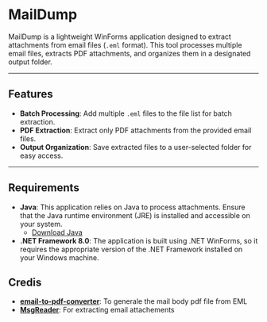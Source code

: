 # MailDump
MailDump is a lightweight WinForms application designed to extract attachments from email files (`.eml` format). This tool processes multiple email files, extracts PDF attachments, and organizes them in a designated output folder.

---

## Features
- **Batch Processing**: Add multiple `.eml` files to the file list for batch extraction.
- **PDF Extraction**: Extract only PDF attachments from the provided email files.
- **Output Organization**: Save extracted files to a user-selected folder for easy access.
---

## Requirements
- **Java**: This application relies on Java to process attachments. Ensure that the Java runtime environment (JRE) is installed and accessible on your system. 
  - [Download Java](https://www.java.com/en/download/)
- **.NET Framework 8.0**: The application is built using .NET WinForms, so it requires the appropriate version of the .NET Framework installed on your Windows machine.

## Credis
- [**email-to-pdf-converter**](https://github.com/nickrussler/email-to-pdf-converte): To generale the mail body pdf file from EML
- [**MsgReader**](https://github.com/Sicos1977/MSGReader): For extracting email attachements

